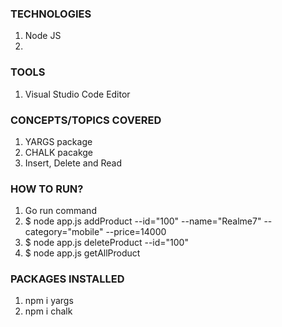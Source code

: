 ### TECHNOLOGIES
  1. Node JS
  2. 
### TOOLS
  1. Visual Studio Code Editor
  
### CONCEPTS/TOPICS COVERED
  1. YARGS package
  2. CHALK pacakge
  3. Insert, Delete and Read 

### HOW TO RUN?
  1. Go run command
  2. $ node app.js addProduct --id="100" --name="Realme7" --category="mobile" --price=14000
  3. $ node app.js deleteProduct --id="100"
  4. $ node app.js getAllProduct

### PACKAGES INSTALLED
  1. npm i yargs
  2. npm i chalk
